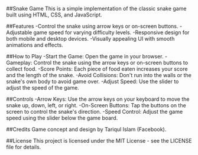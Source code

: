 ##Snake Game
This is a simple implementation of the classic snake game built using HTML, CSS, and JavaScript.

##Features
-Control the snake using arrow keys or on-screen buttons.
-Adjustable game speed for varying difficulty levels.
-Responsive design for both mobile and desktop devices.
-Visually appealing UI with smooth animations and effects.

##How to Play
-Start the Game: Open the game in your browser.
-Gameplay: Control the snake using the arrow keys or on-screen buttons to collect food.
-Score Points: Each piece of food eaten increases your score and the length of the snake.
-Avoid Collisions: Don't run into the walls or the snake's own body to avoid game over.
-Adjust Speed: Use the slider to adjust the speed of the game.

##Controls
-Arrow Keys: Use the arrow keys on your keyboard to move the snake up, down, left, or right.
-On-Screen Buttons: Tap the buttons on the screen to control the snake's direction.
-Speed Control: Adjust the game speed using the slider below the game board.

##Credits
Game concept and design by Tariqul Islam (Facebook).

##License
This project is licensed under the MIT License - see the LICENSE file for details.
